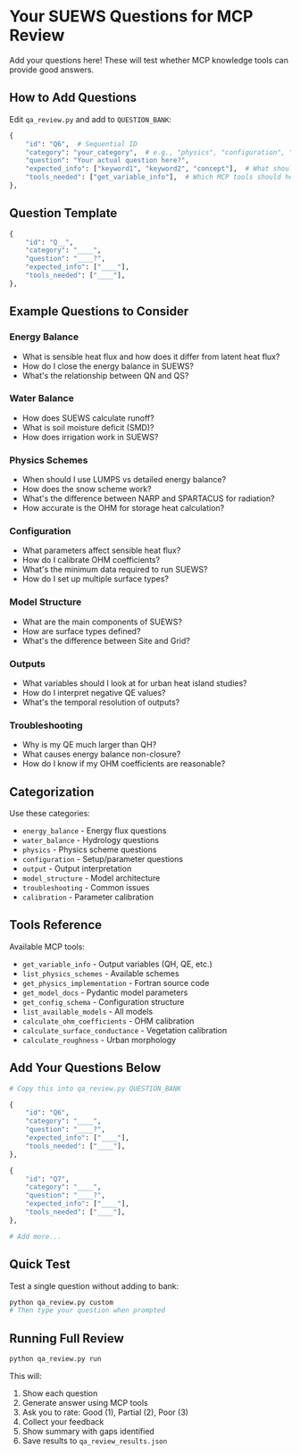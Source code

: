 # Your SUEWS Questions for MCP Review

Add your questions here! These will test whether MCP knowledge tools can provide good answers.

## How to Add Questions

Edit `qa_review.py` and add to `QUESTION_BANK`:

```python
{
    "id": "Q6",  # Sequential ID
    "category": "your_category",  # e.g., "physics", "configuration", "output"
    "question": "Your actual question here?",
    "expected_info": ["keyword1", "keyword2", "concept"],  # What should be in answer
    "tools_needed": ["get_variable_info"],  # Which MCP tools should help
},
```

## Question Template

```python
{
    "id": "Q__",
    "category": "____",
    "question": "____?",
    "expected_info": ["____"],
    "tools_needed": ["____"],
},
```

## Example Questions to Consider

### Energy Balance
- What is sensible heat flux and how does it differ from latent heat flux?
- How do I close the energy balance in SUEWS?
- What's the relationship between QN and QS?

### Water Balance
- How does SUEWS calculate runoff?
- What is soil moisture deficit (SMD)?
- How does irrigation work in SUEWS?

### Physics Schemes
- When should I use LUMPS vs detailed energy balance?
- How does the snow scheme work?
- What's the difference between NARP and SPARTACUS for radiation?
- How accurate is the OHM for storage heat calculation?

### Configuration
- What parameters affect sensible heat flux?
- How do I calibrate OHM coefficients?
- What's the minimum data required to run SUEWS?
- How do I set up multiple surface types?

### Model Structure
- What are the main components of SUEWS?
- How are surface types defined?
- What's the difference between Site and Grid?

### Outputs
- What variables should I look at for urban heat island studies?
- How do I interpret negative QE values?
- What's the temporal resolution of outputs?

### Troubleshooting
- Why is my QE much larger than QH?
- What causes energy balance non-closure?
- How do I know if my OHM coefficients are reasonable?

## Categorization

Use these categories:
- `energy_balance` - Energy flux questions
- `water_balance` - Hydrology questions
- `physics` - Physics scheme questions
- `configuration` - Setup/parameter questions
- `output` - Output interpretation
- `model_structure` - Model architecture
- `troubleshooting` - Common issues
- `calibration` - Parameter calibration

## Tools Reference

Available MCP tools:
- `get_variable_info` - Output variables (QH, QE, etc.)
- `list_physics_schemes` - Available schemes
- `get_physics_implementation` - Fortran source code
- `get_model_docs` - Pydantic model parameters
- `get_config_schema` - Configuration structure
- `list_available_models` - All models
- `calculate_ohm_coefficients` - OHM calibration
- `calculate_surface_conductance` - Vegetation calibration
- `calculate_roughness` - Urban morphology

## Add Your Questions Below

```python
# Copy this into qa_review.py QUESTION_BANK

{
    "id": "Q6",
    "category": "____",
    "question": "____?",
    "expected_info": ["____"],
    "tools_needed": ["____"],
},

{
    "id": "Q7",
    "category": "____",
    "question": "____?",
    "expected_info": ["____"],
    "tools_needed": ["____"],
},

# Add more...
```

## Quick Test

Test a single question without adding to bank:

```bash
python qa_review.py custom
# Then type your question when prompted
```

## Running Full Review

```bash
python qa_review.py run
```

This will:
1. Show each question
2. Generate answer using MCP tools
3. Ask you to rate: Good (1), Partial (2), Poor (3)
4. Collect your feedback
5. Show summary with gaps identified
6. Save results to `qa_review_results.json`
